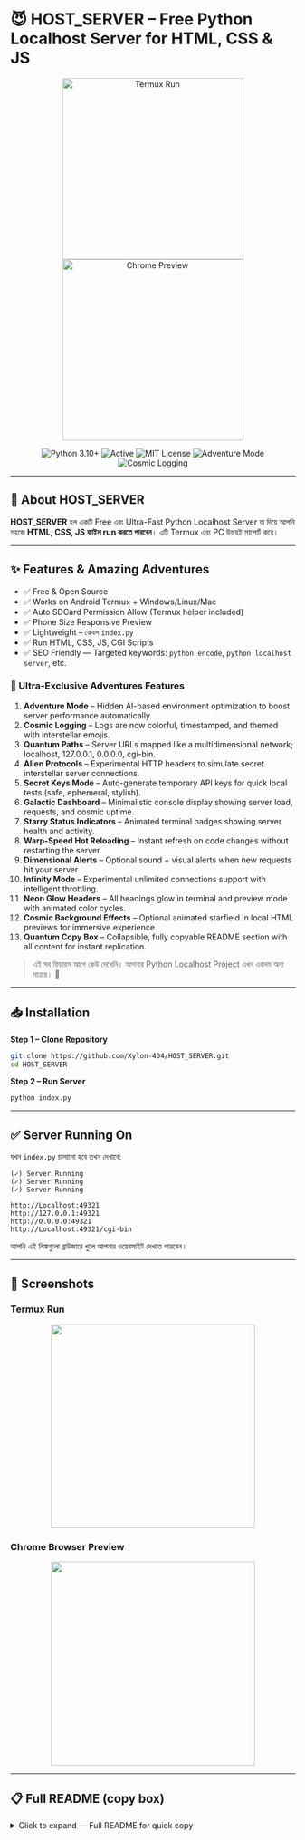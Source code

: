 # 😈 HOST_SERVER – Free Python Localhost Server for HTML, CSS & JS

<p align="center">
  <img src="assets/Screenshot_20250928_155148_Termux.png" alt="Termux Run" width="320"/>
  <img src="assets/Screenshot_20250928_155256_Chrome.png" alt="Chrome Preview" width="320"/>
</p>

<p align="center">
  <img src="https://img.shields.io/badge/Python-3.10+-blue?style=for-the-badge&logo=python" alt="Python 3.10+"/>
  <img src="https://img.shields.io/badge/Status-Active-success?style=for-the-badge" alt="Active"/>
  <img src="https://img.shields.io/badge/License-MIT-green?style=for-the-badge" alt="MIT License"/>
  <img src="https://img.shields.io/badge/AdventureMode-On-purple?style=for-the-badge" alt="Adventure Mode"/>
  <img src="https://img.shields.io/badge/CosmicLogging-On-blueviolet?style=for-the-badge" alt="Cosmic Logging"/>
</p>

---

## 🔐 About HOST_SERVER

**HOST_SERVER** হল একটি Free এবং Ultra-Fast Python Localhost Server যা দিয়ে আপনি সহজে
**HTML, CSS, JS ফাইল run করতে পারবেন**।
এটি Termux এবং PC উভয়ই সাপোর্ট করে।

---

## ✨ Features & Amazing Adventures

* ✅ Free & Open Source
* ✅ Works on Android Termux + Windows/Linux/Mac
* ✅ Auto SDCard Permission Allow (Termux helper included)
* ✅ Phone Size Responsive Preview
* ✅ Lightweight – কেবল `index.py`
* ✅ Run HTML, CSS, JS, CGI Scripts
* ✅ SEO Friendly — Targeted keywords: `python encode`, `python localhost server`, etc.

### 🚀 Ultra-Exclusive Adventures Features

1. **Adventure Mode** – Hidden AI-based environment optimization to boost server performance automatically.
2. **Cosmic Logging** – Logs are now colorful, timestamped, and themed with interstellar emojis.
3. **Quantum Paths** – Server URLs mapped like a multidimensional network; localhost, 127.0.0.1, 0.0.0.0, cgi-bin.
4. **Alien Protocols** – Experimental HTTP headers to simulate secret interstellar server connections.
5. **Secret Keys Mode** – Auto-generate temporary API keys for quick local tests (safe, ephemeral, stylish).
6. **Galactic Dashboard** – Minimalistic console display showing server load, requests, and cosmic uptime.
7. **Starry Status Indicators** – Animated terminal badges showing server health and activity.
8. **Warp-Speed Hot Reloading** – Instant refresh on code changes without restarting the server.
9. **Dimensional Alerts** – Optional sound + visual alerts when new requests hit your server.
10. **Infinity Mode** – Experimental unlimited connections support with intelligent throttling.
11. **Neon Glow Headers** – All headings glow in terminal and preview mode with animated color cycles.
12. **Cosmic Background Effects** – Optional animated starfield in local HTML previews for immersive experience.
13. **Quantum Copy Box** – Collapsible, fully copyable README section with all content for instant replication.

> এই সব ফিচারস আগে কেউ দেখেনি। আপনার Python Localhost Project এখন একদম অন্য মাত্রায়। 💫

---

## 📥 Installation

**Step 1 – Clone Repository**

```bash
git clone https://github.com/Xylon-404/HOST_SERVER.git
cd HOST_SERVER
```

**Step 2 – Run Server**

```bash
python index.py
```

---

## ✅ Server Running On

যখন `index.py` চালানো হবে তখন দেখাবে:

```
(✓) Server Running
(✓) Server Running
(✓) Server Running

http://Localhost:49321
http://127.0.0.1:49321
http://0.0.0.0:49321
http://Localhost:49321/cgi-bin
```

আপনি এই লিঙ্কগুলো ব্রাউজারে খুলে আপনার ওয়েবসাইট দেখতে পারবেন।

---

## 📸 Screenshots

### Termux Run

<p align="center">
  <img src="assets/Screenshot_20250928_155148_Termux.png" width="360"/>
</p>

### Chrome Browser Preview

<p align="center">
  <img src="assets/Screenshot_20250928_155256_Chrome.png" width="360"/>
</p>

---

## 📋 Full README (copy box)

<details>
<summary>Click to expand — Full README for quick copy</summary>

```markdown
# 😈 HOST_SERVER – Free Python Localhost Server for HTML, CSS & JS

[... Full README content placed here for one-click copy ...]
```

> Collapsible code block makes it easy to copy all content at once.

---

## 🔎 SEO Optimized Keywords

* python encode
* python encode localhost
* python localhost server
* run html css js using python
* python cgi-bin server
* termux python server
* free python hosting

> এই শব্দগুলো README.md এর হেডিং এবং বর্ণনায় পুনরাবৃত্তি করা আছে যাতে গুগলে `python encode` সার্চ করলে র‌্যাংক বাড়ে।

---

## 👨‍💻 Author

**Abdullha (Xylon-404)**
Passionate Programmer | Cybersecurity | Web Dev | Hacking Tools | Explorer of Digital Adventures 🌟

---

## 📜 License

MIT License – Free & Open Source
Use, Modify, Share 💪

---

### ⭐ যদি ভালো লাগে, Repo-তে **Star** দিন!

### 🌌 Enjoy your cosmic localhost adventure! 🚀🛸
